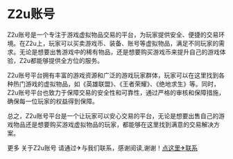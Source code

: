# Z2u账号

Z2u账号是一个专注于游戏虚拟物品交易的平台，为玩家提供安全、便捷的交易环境。在Z2u上，玩家可以买卖游戏币、装备、账号等虚拟物品，满足不同玩家的需求。无论是想要出售游戏中的稀有物品，还是想要购买游戏币来提升自己的游戏体验，Z2u都能够提供全方位的服务。

Z2u账号平台拥有丰富的游戏资源和广泛的游戏玩家群体，玩家可以在这里找到各种热门游戏的虚拟物品，如《英雄联盟》、《王者荣耀》、《绝地求生》等。同时，Z2u账号平台也致力于保障交易的安全性和可靠性，通过严格的审核和保障措施，确保每一位玩家的权益得到保障。

总之，Z2u账号平台是一个让玩家可以安心交易的平台，无论是想要出售自己的游戏物品还是想要购买游戏虚拟物品的玩家，都能够在这里找到满意的交易解决方案。

更多 关于Z2u账号 请通过✈与我们联系，感谢阅读,谢谢！[点这里✈联系](https://lm.k02.cc)